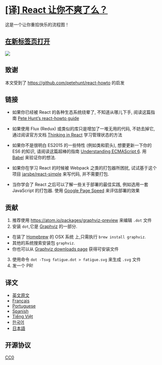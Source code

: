 # [[译] React 让你不爽了么？](https://github.com/gaearon/react-makes-you-sad)
这是一个让你重拾快乐的流程图！

## <a href='https://cdn.rawgit.com/wyvernnot/react-makes-you-sad/master/fatigue.svg' target='_blank'>在新标签页打开</a>

<img src='https://cdn.rawgit.com/wyvernnot/react-makes-you-sad/master/fatigue.svg'>

## 致谢

本文受到了 https://github.com/petehunt/react-howto 的启发

## 链接

* 如果你已经被 React 的各种生态系统绕晕了, 不知道从哪儿下手, 阅读这篇指南
<a href="https://github.com/petehunt/react-howto" target="_blank">Pete Hunt’s react-howto guide</a>

* 如果使用 Flux (Redux) 或类似的库只是增加了一堆无用的代码, 不妨去掉它, 通过阅读官方文档
<a href="https://facebook.github.io/react/docs/thinking-in-react.html" target="_blank">Thinking in React</a>
学习管理状态的方法

* 如果你不是很明白 ES2015 的一些特性 (例如类和箭头), 想要更新一下你的 ES6 的知识, 请阅读这篇超棒的指南
<a href="https://leanpub.com/understandinges6/read" target="_blank">Understanding ECMAScript 6</a>.
用 <a href="https://babeljs.io/repl/" target="_blank">Babel</a> 来验证你的想法.

* 如果你在学习 React 的时候被 Webpack 之类的打包器所困扰, 试试基于这个项目
<a href="https://github.com/jarsbe/react-simple" target="_blank">jarsbe/react-simple</a>
来写代码, 并不需要打包.

* 当你学会了 React 之后可以了解一些关于部署的最佳实践, 例如选用一套 JavaScript 的打包器.
使用 <a href="https://developers.google.com/speed/pagespeed/">Google Page Speed</a> 来评估部署的效果

## 贡献

1. 推荐使用 https://atom.io/packages/graphviz-preview 来编辑 `.dot` 文件
2. 安装 `dot`,它是 [Graphviz](http://www.graphviz.org/) 的一部分.
  * 在装了 [Homebrew](http://www.brew.sh) 的 OSX 系统 上,只需执行 `brew install graphviz`.
  * 其他的系统搜索安装包 `graphviz`.
  * 你也可以从 [Graphviz downloads page](http://www.graphviz.org/Download.php) 获得可安装文件
3. 使用命令 `dot -Tsvg fatigue.dot > fatigue.svg` 来生成 `.svg` 文件
4. 发一个 PR!

## 译文

- [英文原文](https://github.com/gaearon/react-makes-you-sad)
- [Français](https://github.com/matteodelabre/react-vous-rend-triste)
- [Portuguese](https://github.com/brunogenaro/react-makes-you-sad)
- [Spanish](https://github.com/jvalen/react-makes-you-sad)
- [Tiếng Việt](https://github.com/petehouston/react-makes-you-sad)
- [한국어](https://github.com/ehrudxo/react-makes-you-sad)
- [日本語](https://github.com/kuy/react-makes-you-sad)

## 开源协议

[CC0](https://wiki.creativecommons.org/wiki/CC0)
